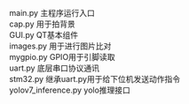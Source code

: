 main.py 主程序运行入口  
cap.py 用于拍背景  
GUI.py QT基本组件  
images.py 用于进行图片比对  
mygpio.py GPIO用于引脚读取  
uart.py 底层串口协议通讯  
stm32.py 继承uart.py用于给下位机发送动作指令  
yolov7_inference.py yolo推理接口  
